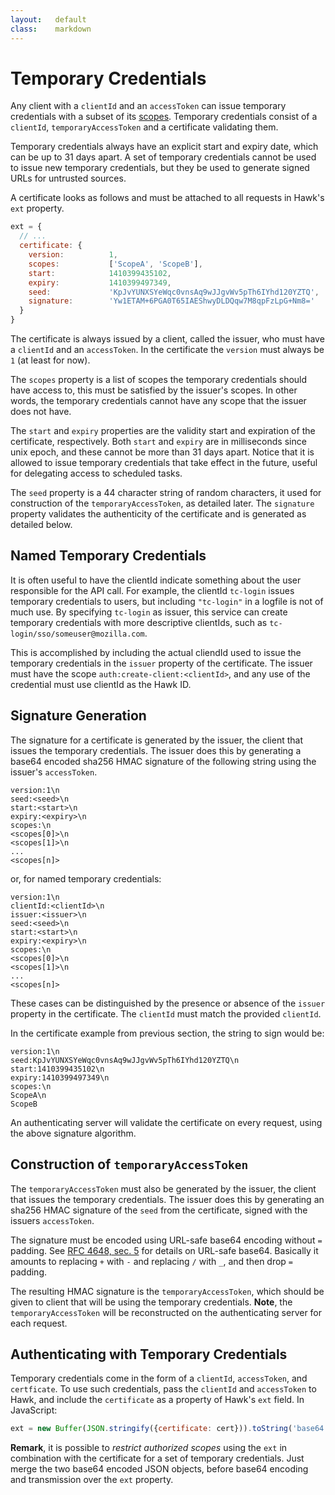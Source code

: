 ```yaml
---
layout:   default
class:    markdown
---
```

Temporary Credentials
=====================

Any client with a `clientId` and an `accessToken` can issue temporary
credentials with a subset of its [scopes](../scopes/). Temporary credentials consist of
a `clientId`, `temporaryAccessToken` and a certificate validating them.

Temporary credentials always have an explicit start and expiry date, which can
be up to 31 days apart. A set of temporary credentials cannot be used to issue
new temporary credentials, but they be used to generate signed URLs for
untrusted sources.

A certificate looks as follows and must be attached to all requests in Hawk's `ext` property.

```js
ext = {
  // ...
  certificate: {
    version:          1,
    scopes:           ['ScopeA', 'ScopeB'],
    start:            1410399435102,
    expiry:           1410399497349,
    seed:             'KpJvYUNXSYeWqc0vnsAq9wJJgvWv5pTh6IYhd120YZTQ',
    signature:        'Yw1ETAM+6PGA0T65IAEShwyDLDQqw7M8qpFzLpG+Nm8='
  }
}
```

The certificate is always issued by a client, called the issuer, who must
have a `clientId` and an `accessToken`. In the certificate the `version` must
always be `1` (at least for now).

The `scopes` property is a list of scopes the temporary credentials should have
access to, this must be satisfied by the issuer's scopes.  In other words, the
temporary credentials cannot have any scope that the issuer does not have.

The `start` and `expiry` properties are the validity start and expiration of the
certificate, respectively. Both `start` and `expiry` are in milliseconds since
unix epoch, and these cannot be more than 31 days apart. Notice that it is
allowed to issue temporary credentials that take effect in the future, useful
for delegating access to scheduled tasks.

The `seed` property is a 44 character string of random characters, it used for
construction of the `temporaryAccessToken`, as detailed later. The `signature`
property validates the authenticity of the certificate and is generated as
detailed below.

Named Temporary Credentials
---------------------------

It is often useful to have the clientId indicate something about the user
responsible for the API call.  For example, the clientId `tc-login` issues
temporary credentials to users, but including `"tc-login"` in a logfile is not
of much use.  By specifying `tc-login` as issuer, this service can create
temporary credentials with more descriptive clientIds, such as
`tc-login/sso/someuser@mozilla.com`.

This is accomplished by including the actual cliendId used to issue the
temporary credentials in the  `issuer` property of the certificate.  The
issuer must have the scope `auth:create-client:<clientId>`, and any use of the
credential must use clientId as the Hawk ID.

Signature Generation
--------------------
The signature for a certificate is generated by the issuer, the client that
issues the temporary credentials. The issuer does this by generating a
base64 encoded sha256 HMAC signature of the following string using the
issuer's `accessToken`.

```
version:1\n
seed:<seed>\n
start:<start>\n
expiry:<expiry>\n
scopes:\n
<scopes[0]>\n
<scopes[1]>\n
...
<scopes[n]>
```

or, for named temporary credentials:

```
version:1\n
clientId:<clientId>\n
issuer:<issuer>\n
seed:<seed>\n
start:<start>\n
expiry:<expiry>\n
scopes:\n
<scopes[0]>\n
<scopes[1]>\n
...
<scopes[n]>
```

These cases can be distinguished by the presence or absence of the `issuer`
property in the certificate.  The `clientId` must match the provided
`clientId`.

In the certificate example from previous section, the string to sign would be:

```
version:1\n
seed:KpJvYUNXSYeWqc0vnsAq9wJJgvWv5pTh6IYhd120YZTQ\n
start:1410399435102\n
expiry:1410399497349\n
scopes:\n
ScopeA\n
ScopeB
```

An authenticating server will validate the certificate on every request, using
the above signature algorithm.


Construction of `temporaryAccessToken`
--------------------------------------
The `temporaryAccessToken` must also be generated by the issuer, the client
that issues the temporary credentials. The issuer does this by generating an
sha256 HMAC signature of the `seed` from the certificate, signed with the
issuers `accessToken`.

The signature must be encoded using URL-safe base64 encoding without `=`
padding. See [RFC 4648, sec. 5](http://tools.ietf.org/html/rfc4648#section-5)
for details on URL-safe base64. Basically it amounts to replacing `+` with `-`
and replacing `/` with `_`, and then drop `=` padding.

The resulting HMAC signature is the `temporaryAccessToken`, which should be
given to client that will be using the temporary credentials. **Note**, the
`temporaryAccessToken` will be reconstructed on the authenticating server for
each request.


Authenticating with Temporary Credentials
-----------------------------------------

Temporary credentials come in the form of a `clientId`, `accessToken`, and
`certficate`.  To use such credentials, pass the `clientId` and `accessToken` to Hawk,
and include the `certificate` as a property of Hawk's `ext` field.  In JavaScript:

```js
ext = new Buffer(JSON.stringify({certificate: cert})).toString('base64');
```

**Remark**, it is possible to _restrict authorized scopes_ using the `ext` in
combination with the certificate for a set of temporary credentials. Just merge
the two base64 encoded JSON objects, before base64 encoding and transmission
over the `ext` property.
